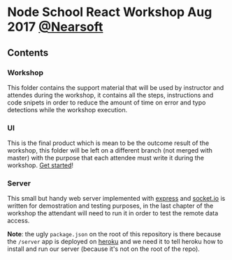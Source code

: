 # Node School React Workshop Aug 2017 [@Nearsoft](www.nearsoft.com)
## Contents
### Workshop
This folder contains the support material that will be used by instructor and attendes during the workshop, it contains all the steps, instructions and code snipets in order to reduce the amount of time on error and typo detections while the workshop execution.
### UI
This is the final product which is mean to be the outcome result of the workshop, this folder will be left on a different branch (not merged with master) with the purpose that each attendee must write it during the workshop. [Get started](workshop/README.md)!
### Server
This small but handy web server implemented with [express](https://expressjs.com) and [socket.io](https://socket.io) is written for demostration and testing purposes, in the last chapter of the workshop the attendant will need to run it in order to test the remote data access.

**Note**: the ugly `package.json` on the root of this repository is there because the `/server` app is deployed on [heroku](https://node-school-aug-2017.herokuapp.com) and we need it to tell heroku how to install and run our server (because it's not on the root of the repo).